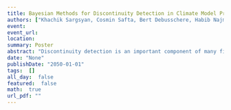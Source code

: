 ```yaml
---
title: Bayesian Methods for Discontinuity Detection in Climate Model Predictions
authors: ["Khachik Sargsyan, Cosmin Safta, Bert Debusschere, Habib Najm"]
event: 
event_url: 
location: 
summary: Poster
abstract: "Discontinuity detection is an important component of many fields, e.g. climate change research, image recognition, digital signal processing. However, current methods of discontinuity or edge detection are often (a) restricted to one- or two-dimensional setting, (b) require a uniformly spaced, and typically quite dense data collection, and (c) lead to a deterministic, fixed answer without quantifying the confidence in the result. However, in predictive model analysis, response surface methods for surrogate modeling are strongly challenged by nonlinear or discontinuous output data structure, since global, smooth-basis methods could require prohibitively high order expansions as well as exhibit Gibbs phenomena. While domain refinement methods can reduce the impact of nonlinearities and jumps, they often require prohibitively expensive sampling in each subdomain.<br>We propose a probabilistic, Bayesian framework of discontinuity detection that parameterizes and infers the discontinuity location together with the associated uncertainties. Namely, adaptive Markov Chain Monte Carlo sampling is used to obtain joint distributions for the discontinuity location parameters, effectively leading to a distribution over all possible discontinuity curves. The methodology can be generalized to multiple dimensions and is robust with respect to limited and arbitrarily distributed data. This technique then allows uncertainty propagation from input parameters to the output distributions using spectral methods for each side of the discontinuity. Moreover, since the Bayesian approach leads to the full posterior distribution of the discontinuity location, the expectation of spectral expansions with respect to this distribution leads to a compact representation of the output of the interest, thus effectively accomplishing the uncertainty propagation.<br><br>We will illustrate our methodology on the example of the Meridional Overturning Circulation (MOC) in the Atlantic Ocean. It is known that the maximum stream function of the MOC exhibits discontinuity across a curve in the space of two uncertain parameters: the climate sensitivity and the CO2 forcing rate. The proposed methods prove very efficient in this context compared to other discontinuity detection algorithms, since uncertainty quantification in climate models is challenged by the sparsity of the available climate data due to the high computational cost of the model runs.<br>"
date: "None"
publishDate: "2050-01-01"
tags:  []
all_day:  false
featured:  false
math:  true
url_pdf: ""
---
```

